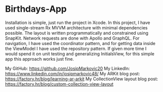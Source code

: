 # Birthdays-App

Installation is simple, just run the project in Xcode.
In this project, I have used single-stream Rx MVVM architecture with minimal dependencies possible.
The layout is written programmatically and constrained using SnapKit.
Network requests are done with Apollo and GraphQL.
For navigation, I have used the coordinator pattern, and for getting data inside the ViewModel I have used the repository pattern.
If given more time I would spend it on unit testing and generalizing InitialsView, for this simple app this approach works just fine.

My GitHub: https://github.com/JosipMarkovic20
My LinkedIn: https://www.linkedin.com/in/josipmarkovic48/
My ARKit blog post: https://factory.hr/blog/learning-ar-arkit
My CollectionView layout blog post: https://factory.hr/blog/custom-collection-view-layout
